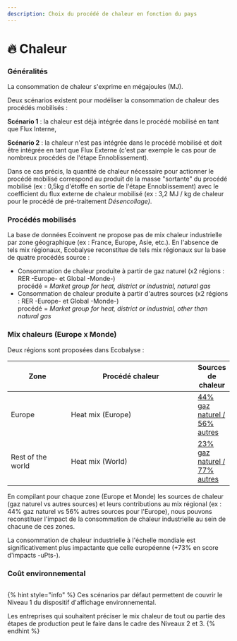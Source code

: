 ```yaml
---
description: Choix du procédé de chaleur en fonction du pays
---
```


# 🔥 Chaleur

### Généralités

La consommation de chaleur s'exprime en mégajoules (MJ).

Deux scénarios existent pour modéliser la consommation de chaleur des procédés mobilisés :&#x20;

**Scénario 1** :  la chaleur est déjà intégrée dans le procédé mobilisé en tant que Flux Interne,&#x20;

**Scénario 2** : la chaleur n'est pas intégrée dans le procédé mobilisé et doit être intégrée en tant que Flux Externe (c'est par exemple le cas pour de nombreux procédés de l'étape Ennoblissement).&#x20;

Dans ce cas précis, la quantité de chaleur nécessaire pour actionner le procédé mobilisé correspond au produit de la masse "sortante" du procédé mobilisé (ex : 0,5kg d'étoffe en sortie de l'étape Ennoblissement) avec le coefficient du flux externe de chaleur mobilisé (ex : 3,2 MJ / kg de chaleur pour le procédé de pré-traitement _Désencollage)_.&#x20;

### Procédés mobilisés

La base de données Ecoinvent ne propose pas de mix chaleur industrielle par zone géographique (ex : France, Europe, Asie, etc.). En l'absence de tels mix régionaux, Ecobalyse reconstitue de tels mix régionaux sur la base de quatre procédés source :&#x20;

* Consommation de chaleur produite à partir de gaz naturel (x2 régions : RER -Europe- et Global -Monde-)\
  procédé = _Market group for heat, district or industrial, natural gas_
* Consommation de chaleur produite à partir d'autres sources  (x2 régions : RER -Europe- et Global -Monde-)\
  procédé = _Market group for heat, district or industrial, other than natural gas_&#x20;

### Mix chaleurs (Europe x Monde)

Deux régions sont proposées dans Ecobalyse :&#x20;

<table><thead><tr><th width="122">Zone</th><th width="277">Procédé chaleur</th><th>Sources de chaleur</th></tr></thead><tbody><tr><td>Europe</td><td>Heat mix (Europe) </td><td><a data-footnote-ref href="#user-content-fn-1">44% gaz naturel / 56% autres</a></td></tr><tr><td>Rest of the world</td><td>Heat mix (World) </td><td><a data-footnote-ref href="#user-content-fn-2">23% gaz naturel / 77% autres</a></td></tr></tbody></table>

En compilant pour chaque zone (Europe et Monde) les sources de chaleur (gaz naturel vs autres sources) et leurs contributions au mix régional (ex : 44% gaz naturel vs 56% autres sources pour l'Europe), nous pouvons reconstituer l'impact de la consommation de chaleur industrielle au sein de chacune de ces zones.&#x20;

La consommation de chaleur industrielle à l'échelle mondiale est significativement plus impactante que celle européenne (+73% en score d'impacts -uPts-).



### Coût environnemental

<figure><img src="../../.gitbook/assets/Coût environnemental des mix chaleur disponibles dans Ecobalyse (uPts _ MJ)  (1).png" alt=""><figcaption></figcaption></figure>

{% hint style="info" %}
Ces scénarios par défaut permettent de couvrir le Niveau 1 du dispositif d'affichage environnemental.&#x20;

Les entreprises qui souhaitent préciser le mix chaleur de tout ou partie des étapes de production peut le faire dans le cadre des Niveaux 2 et 3.&#x20;
{% endhint %}

[^1]: Source : Etude Reuters : [https://www.reuters.com/markets/commodities/industrial-heat-set-major-energy-source-overhaul-by-2050-2023-04-11/](https://www.reuters.com/markets/commodities/industrial-heat-set-major-energy-source-overhaul-by-2050-2023-04-11/)

[^2]: Article CarbonTrust (UK) : [https://www.carbontrust.com/news-and-insights/insights/industrial-renewable-heat](https://www.carbontrust.com/news-and-insights/insights/industrial-renewable-heat)
